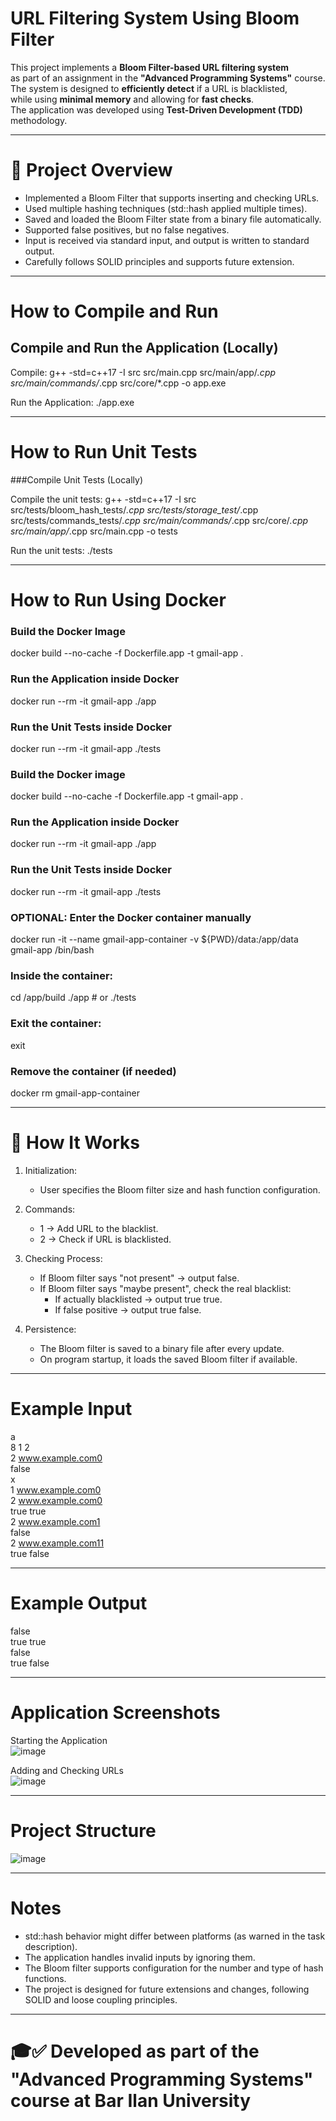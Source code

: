 # URL Filtering System Using Bloom Filter

This project implements a **Bloom Filter-based URL filtering system**  
as part of an assignment in the **"Advanced Programming Systems"** course.  
The system is designed to **efficiently detect** if a URL is blacklisted,  
while using **minimal memory** and allowing for **fast checks**.  
The application was developed using **Test-Driven Development (TDD)** methodology.

---

# 🧠 Project Overview
- Implemented a Bloom Filter that supports inserting and checking URLs.
- Used multiple hashing techniques (std::hash applied multiple times).
- Saved and loaded the Bloom Filter state from a binary file automatically.
- Supported false positives, but no false negatives.
- Input is received via standard input, and output is written to standard output.
- Carefully follows SOLID principles and supports future extension.

---

# How to Compile and Run

## Compile and Run the Application (Locally)

Compile:
g++ -std=c++17 -I src src/main.cpp src/main/app/*.cpp src/main/commands/*.cpp src/core/*.cpp -o app.exe

Run the Application:
./app.exe

---

# How to Run Unit Tests

###Compile Unit Tests (Locally)

Compile the unit tests:
g++ -std=c++17 -I src src/tests/bloom_hash_tests/*.cpp src/tests/storage_test/*.cpp src/tests/commands_tests/*.cpp src/main/commands/*.cpp src/core/*.cpp src/main/app/*.cpp src/main.cpp -o tests

Run the unit tests:
./tests

---

# How to Run Using Docker

### Build the Docker Image
docker build --no-cache -f Dockerfile.app -t gmail-app .

### Run the Application inside Docker
docker run --rm -it gmail-app ./app

### Run the Unit Tests inside Docker
docker run --rm -it gmail-app ./tests

### Build the Docker image
docker build --no-cache -f Dockerfile.app -t gmail-app .

### Run the Application inside Docker
docker run --rm -it gmail-app ./app

### Run the Unit Tests inside Docker
docker run --rm -it gmail-app ./tests

### OPTIONAL: Enter the Docker container manually
docker run -it --name gmail-app-container -v ${PWD}/data:/app/data gmail-app /bin/bash

### Inside the container:
cd /app/build
./app    # or ./tests

### Exit the container:
exit

### Remove the container (if needed)
docker rm gmail-app-container

---

# 🧩 How It Works
1. Initialization:
   - User specifies the Bloom filter size and hash function configuration.

2. Commands:
   - 1 <URL> → Add URL to the blacklist.
   - 2 <URL> → Check if URL is blacklisted.

3. Checking Process:
   - If Bloom filter says "not present" → output false.
   - If Bloom filter says "maybe present", check the real blacklist:
     - If actually blacklisted → output true true.
     - If false positive → output true false.

4. Persistence:
   - The Bloom filter is saved to a binary file after every update.
   - On program startup, it loads the saved Bloom filter if available.

---

# Example Input
a  
8 1 2  
2 www.example.com0  
false  
x  
1 www.example.com0  
2 www.example.com0  
true true  
2 www.example.com1  
false  
2 www.example.com11  
true false  

---

# Example Output
false  
true true  
false  
true false  

---

# Application Screenshots

Starting the Application  
![image](https://github.com/user-attachments/assets/8079f943-5acd-4290-a005-4270ecf682c6)

Adding and Checking URLs  
![image](https://github.com/user-attachments/assets/9db1aac7-ad65-4efa-bbd2-41fb323da843)

---

# Project Structure
![image](https://github.com/user-attachments/assets/6b50be83-358f-4d41-9e06-5dffe97738ad)




---

# Notes

- std::hash behavior might differ between platforms (as warned in the task description).
- The application handles invalid inputs by ignoring them.
- The Bloom filter supports configuration for the number and type of hash functions.
- The project is designed for future extensions and changes, following SOLID and loose coupling principles.

---

# 🎓✅ Developed as part of the "Advanced Programming Systems" course at Bar Ilan University

